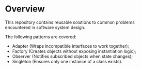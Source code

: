 # Overview
This repository contains reusable solutions to common problems encountered in software system design. 

The following patterns are covered:
- Adapter (Wraps incompatible interfaces to work together);
- Factory (Creates objects without exposing instantiation logic);
- Observer (Notifies subscribed objects when state changes);
- Singleton (Ensures only one instance of a class exists).